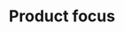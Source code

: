---
title: 'Product focus'
field: 'is.focus.products'
slug: 'global-product-focus'
description: 'Certified commodites or products'
comment: 'select from control list'
required: False
vocabulary: 'vocabulary.txt'
module: 'Scope'
cluster: 'Global'
policy: 'Controlled value. Multi select from control list.'
layout: 'home'
---